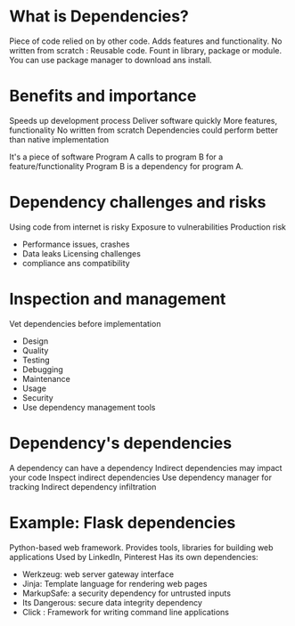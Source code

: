 # What is Dependencies?

Piece of code relied on by other code.
Adds features and functionality.
No written from scratch : Reusable code.
Fount in library, package or module.
You can use package manager to download ans install.

# Benefits and importance

Speeds up development process
Deliver software quickly
More features, functionality
No written from scratch
Dependencies could perform better than native implementation

It's a piece of software
Program A calls to program B for a feature/functionality
Program B is a dependency for program A.

# Dependency challenges and risks

Using code from internet is risky
Exposure to vulnerabilities
Production risk
  - Performance issues, crashes
  - Data leaks
Licensing challenges
  - compliance ans compatibility

# Inspection and management

Vet dependencies before implementation
  - Design
  - Quality
  - Testing
  - Debugging
  - Maintenance
  - Usage
  - Security
  - Use dependency management tools
# Dependency's dependencies

A dependency can have a dependency
Indirect dependencies may impact your code
Inspect indirect dependencies
Use dependency manager for tracking
Indirect dependency infiltration

# Example: Flask dependencies

Python-based web framework.
Provides tools, libraries for building web applications
Used by LinkedIn, Pinterest
Has its own dependencies:
  - Werkzeug: web server gateway interface
  - Jinja: Template language for rendering web pages
  - MarkupSafe: a security dependency for untrusted inputs
  - Its Dangerous: secure data integrity dependency
  - Click : Framework for writing command line applications